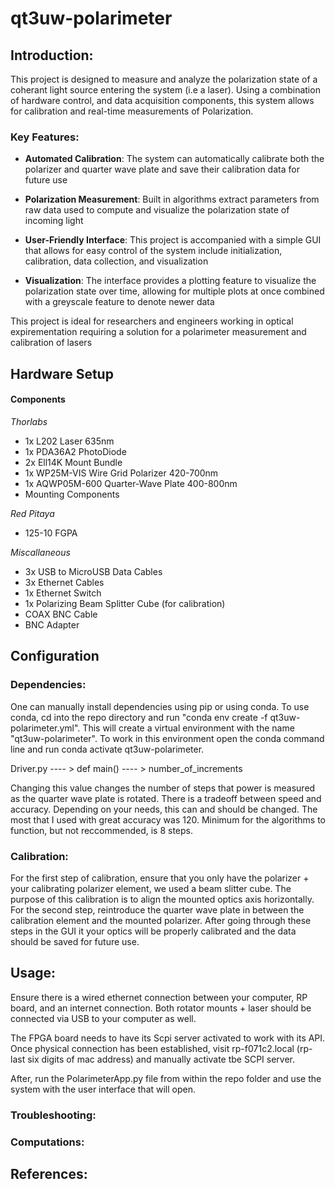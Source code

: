 # __qt3uw-polarimeter__
## __Introduction__:
This project is designed to measure and analyze the polarization state of a coherant light source entering the system (i.e a laser). Using a combination of hardware control, and data acquisition components, this system allows for calibration and real-time measurements of Polarization.

###   Key Features: 
* __Automated Calibration__: The system can automatically calibrate both the polarizer and quarter wave plate and save their calibration data for future use

* __Polarization Measurement__: Built in algorithms extract parameters from raw data used to compute and visualize the polarization state of incoming light

* __User-Friendly Interface__: This project is accompanied with a simple GUI that allows for easy control of the system include initialization, calibration, data collection, and visualization

 * __Visualization__: The interface provides a plotting feature to visualize the polarization state over time, allowing for multiple plots at once combined with a greyscale feature to denote newer data

This project is ideal for researchers and engineers working in optical expirementation requiring a solution for a polarimeter measurement and calibration of lasers

## __Hardware Setup__

#### Components
_Thorlabs_
*  1x L202 Laser 635nm
*  1x PDA36A2 PhotoDiode
*  2x Ell14K Mount Bundle
*  1x WP25M-VIS Wire Grid Polarizer 420-700nm
*  1x AQWP05M-600 Quarter-Wave Plate 400-800nm
*  Mounting Components

_Red Pitaya_
*  125-10 FGPA

_Miscallaneous_
*  3x USB to MicroUSB Data Cables
*  3x Ethernet Cables
*  1x Ethernet Switch
*  1x Polarizing Beam Splitter Cube (for calibration)
*  COAX BNC Cable
*  BNC Adapter

## Configuration

### Dependencies:
One can manually install dependencies using pip or using conda. To use conda, cd into the repo directory and run "conda env create -f qt3uw-polarimeter.yml". This will create a virtual environment with the name "qt3uw-polarimeter". To work in this environment open the conda command line and run conda activate qt3uw-polarimeter. 


Driver.py ---- > def main() ---- > number_of_increments

Changing this value changes the number of steps that power is measured as the quarter wave plate is rotated. There is a tradeoff between speed and accuracy. Depending on your needs, this can and should be changed. The most that I used with great accuracy was 120. Minimum for the algorithms to function, but not reccommended, is 8 steps. 

###  Calibration:
For the first step of calibration, ensure that you only have the polarizer + your calibrating polarizer element, we used a beam slitter cube. The purpose of this calibration is to align the mounted optics axis horizontally. For the second step, reintroduce the quarter wave plate in between the calibration element and the mounted polarizer. After going through these steps in the GUI it your optics will be properly calibrated and the data should be saved for future use. 

## Usage:
Ensure there is a wired ethernet connection between your computer, RP board, and an internet connection. Both rotator mounts + laser should be connected via USB to your computer as well.  

The FPGA board needs to have its Scpi server activated to work with its API. Once physical connection has been established, visit rp-f071c2.local (rp-last six digits of mac address) and manually activate tbe SCPI server.

After, run the PolarimeterApp.py file from within the repo folder and use the system with the user interface that will open. 

### Troubleshooting:

### Computations: 

## References: 

## 
